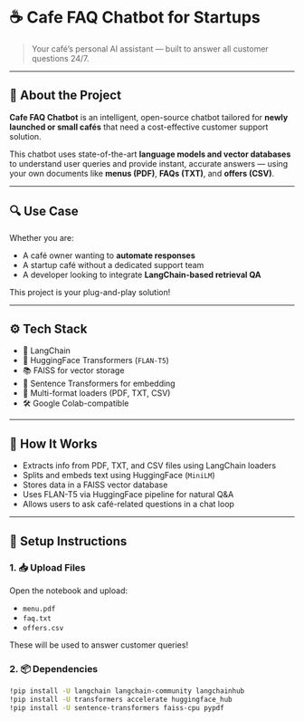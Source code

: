 # ☕ Cafe FAQ Chatbot for Startups

> Your café’s personal AI assistant — built to answer all customer questions 24/7.

---

## 🧠 About the Project

**Cafe FAQ Chatbot** is an intelligent, open-source chatbot tailored for **newly launched or small cafés** that need a cost-effective customer support solution.

This chatbot uses state-of-the-art **language models and vector databases** to understand user queries and provide instant, accurate answers — using your own documents like **menus (PDF)**, **FAQs (TXT)**, and **offers (CSV)**.

---

## 🔍 Use Case

Whether you are:

- A café owner wanting to **automate responses**
- A startup café without a dedicated support team
- A developer looking to integrate **LangChain-based retrieval QA**

This project is your plug-and-play solution!

---

## ⚙️ Tech Stack

- 🧩 LangChain
- 🤗 HuggingFace Transformers (`FLAN-T5`)
- 📚 FAISS for vector storage
- 🧠 Sentence Transformers for embedding
- 📄 Multi-format loaders (PDF, TXT, CSV)
- 🛠 Google Colab-compatible

---

## 🚀 How It Works

- Extracts info from PDF, TXT, and CSV files using LangChain loaders
- Splits and embeds text using HuggingFace (`MiniLM`)
- Stores data in a FAISS vector database
- Uses FLAN-T5 via HuggingFace pipeline for natural Q&A
- Allows users to ask café-related questions in a chat loop

---

## 🚀 Setup Instructions

### 1. 📥 Upload Files

Open the notebook and upload:

- `menu.pdf`
- `faq.txt`
- `offers.csv`

These will be used to answer customer queries!

### 2. 📦 Dependencies

```bash
!pip install -U langchain langchain-community langchainhub
!pip install -U transformers accelerate huggingface_hub
!pip install -U sentence-transformers faiss-cpu pypdf


